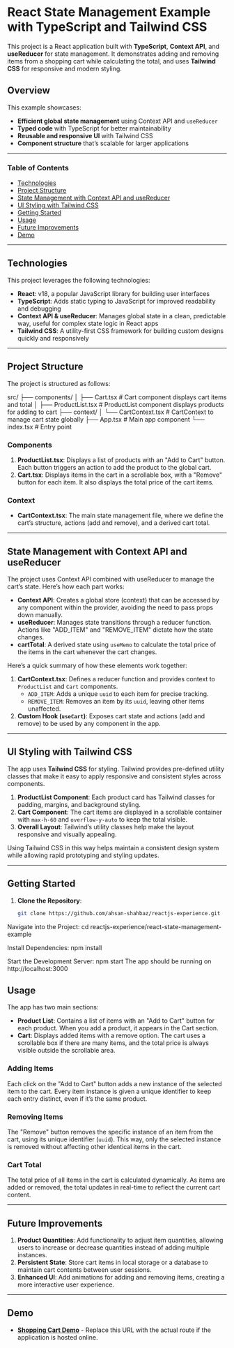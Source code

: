 # React State Management Example with TypeScript and Tailwind CSS

This project is a React application built with **TypeScript**, **Context API**, and **useReducer** for state management. It demonstrates adding and removing items from a shopping cart while calculating the total, and uses **Tailwind CSS** for responsive and modern styling.

## Overview

This example showcases:
- **Efficient global state management** using Context API and `useReducer`
- **Typed code** with TypeScript for better maintainability
- **Reusable and responsive UI** with Tailwind CSS
- **Component structure** that’s scalable for larger applications

---

### Table of Contents
- [Technologies](#technologies)
- [Project Structure](#project-structure)
- [State Management with Context API and useReducer](#state-management-with-context-api-and-usereducer)
- [UI Styling with Tailwind CSS](#ui-styling-with-tailwind-css)
- [Getting Started](#getting-started)
- [Usage](#usage)
- [Future Improvements](#future-improvements)
- [Demo](#demo)

---

## Technologies

This project leverages the following technologies:
- **React**: v18, a popular JavaScript library for building user interfaces
- **TypeScript**: Adds static typing to JavaScript for improved readability and debugging
- **Context API & useReducer**: Manages global state in a clean, predictable way, useful for complex state logic in React apps
- **Tailwind CSS**: A utility-first CSS framework for building custom designs quickly and responsively

---

## Project Structure

The project is structured as follows:

src/
├── components/
│   ├── Cart.tsx              # Cart component displays cart items and total
│   ├── ProductList.tsx       # ProductList component displays products for adding to cart
├── context/
│   └── CartContext.tsx       # CartContext to manage cart state globally
├── App.tsx                   # Main app component
└── index.tsx                 # Entry point


### Components
1. **ProductList.tsx**: Displays a list of products with an "Add to Cart" button. Each button triggers an action to add the product to the global cart.
2. **Cart.tsx**: Displays items in the cart in a scrollable box, with a "Remove" button for each item. It also displays the total price of the cart items.

### Context
- **CartContext.tsx**: The main state management file, where we define the cart’s structure, actions (add and remove), and a derived cart total.

---

## State Management with Context API and useReducer

The project uses Context API combined with useReducer to manage the cart’s state. Here’s how each part works:

- **Context API**: Creates a global store (context) that can be accessed by any component within the provider, avoiding the need to pass props down manually.
- **useReducer**: Manages state transitions through a reducer function. Actions like "ADD_ITEM" and "REMOVE_ITEM" dictate how the state changes.
- **cartTotal**: A derived state using `useMemo` to calculate the total price of the items in the cart whenever the cart changes.

Here’s a quick summary of how these elements work together:

1. **CartContext.tsx**: Defines a reducer function and provides context to `ProductList` and `Cart` components.
   - `ADD_ITEM`: Adds a unique `uuid` to each item for precise tracking.
   - `REMOVE_ITEM`: Removes an item by its `uuid`, leaving other items unaffected.
2. **Custom Hook (`useCart`)**: Exposes cart state and actions (add and remove) to be used by any component in the app.

---

## UI Styling with Tailwind CSS

The app uses **Tailwind CSS** for styling. Tailwind provides pre-defined utility classes that make it easy to apply responsive and consistent styles across components.

1. **ProductList Component**: Each product card has Tailwind classes for padding, margins, and background styling.
2. **Cart Component**: The cart items are displayed in a scrollable container with `max-h-60` and `overflow-y-auto` to keep the total visible.
3. **Overall Layout**: Tailwind’s utility classes help make the layout responsive and visually appealing.

Using Tailwind CSS in this way helps maintain a consistent design system while allowing rapid prototyping and styling updates.

---

## Getting Started

1. **Clone the Repository**:
   ```bash
   git clone https://github.com/ahsan-shahbaz/reactjs-experience.git

Navigate into the Project:
cd reactjs-experience/react-state-management-example

Install Dependencies:
npm install


Start the Development Server:
npm start
The app should be running on http://localhost:3000


## Usage

The app has two main sections:

- **Product List**: Contains a list of items with an "Add to Cart" button for each product. When you add a product, it appears in the Cart section.
- **Cart**: Displays added items with a remove option. The cart uses a scrollable box if there are many items, and the total price is always visible outside the scrollable area.

### Adding Items

Each click on the "Add to Cart" button adds a new instance of the selected item to the cart. Every item instance is given a unique identifier to keep each entry distinct, even if it’s the same product.

### Removing Items

The "Remove" button removes the specific instance of an item from the cart, using its unique identifier (`uuid`). This way, only the selected instance is removed without affecting other identical items in the cart.

### Cart Total

The total price of all items in the cart is calculated dynamically. As items are added or removed, the total updates in real-time to reflect the current cart content.

---

## Future Improvements

1. **Product Quantities**: Add functionality to adjust item quantities, allowing users to increase or decrease quantities instead of adding multiple instances.
2. **Persistent State**: Store cart items in local storage or a database to maintain cart contents between user sessions.
3. **Enhanced UI**: Add animations for adding and removing items, creating a more interactive user experience.

---

## Demo

- **[Shopping Cart Demo](http://localhost:3000/cart)** - Replace this URL with the actual route if the application is hosted online.
